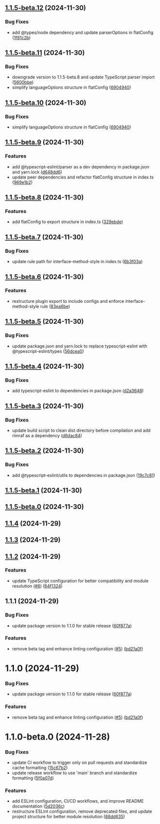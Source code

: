 

## [1.1.5-beta.12](https://github.com/eavam/eslint-plugin-interface-method-style/compare/v1.1.5-beta.11...v1.1.5-beta.12) (2024-11-30)


### Bug Fixes

* add @types/node dependency and update parserOptions in flatConfig ([1f81c2b](https://github.com/eavam/eslint-plugin-interface-method-style/commit/1f81c2b97a1e7667ed610ebbcf5e2df14f0409b0))

## [1.1.5-beta.11](https://github.com/eavam/eslint-plugin-interface-method-style/compare/v1.1.5-beta.9...v1.1.5-beta.11) (2024-11-30)


### Bug Fixes

* downgrade version to 1.1.5-beta.8 and update TypeScript parser import ([5600bbe](https://github.com/eavam/eslint-plugin-interface-method-style/commit/5600bbe3ee37f8a9f4eb508cd1723e0046cb9d46))
* simplify languageOptions structure in flatConfig ([6904940](https://github.com/eavam/eslint-plugin-interface-method-style/commit/6904940bffe6898ec6338556431cc20ad5c0a46e))

## [1.1.5-beta.10](https://github.com/eavam/eslint-plugin-interface-method-style/compare/v1.1.5-beta.9...v1.1.5-beta.10) (2024-11-30)


### Bug Fixes

* simplify languageOptions structure in flatConfig ([6904940](https://github.com/eavam/eslint-plugin-interface-method-style/commit/6904940bffe6898ec6338556431cc20ad5c0a46e))

## [1.1.5-beta.9](https://github.com/eavam/eslint-plugin-interface-method-style/compare/v1.1.5-beta.8...v1.1.5-beta.9) (2024-11-30)


### Features

* add @typescript-eslint/parser as a dev dependency in package.json and yarn.lock ([d648dd6](https://github.com/eavam/eslint-plugin-interface-method-style/commit/d648dd67558159498e519cc9031c8139e3d21e95))
* update peer dependencies and refactor flatConfig structure in index.ts ([969e1b2](https://github.com/eavam/eslint-plugin-interface-method-style/commit/969e1b2af72c8606319e19e1ae9099608043a565))

## [1.1.5-beta.8](https://github.com/eavam/eslint-plugin-interface-method-style/compare/v1.1.5-beta.7...v1.1.5-beta.8) (2024-11-30)


### Features

* add flatConfig to export structure in index.ts ([329ebde](https://github.com/eavam/eslint-plugin-interface-method-style/commit/329ebde14662af9ce77c7df45d0eaebf946d1951))

## [1.1.5-beta.7](https://github.com/eavam/eslint-plugin-interface-method-style/compare/v1.1.5-beta.6...v1.1.5-beta.7) (2024-11-30)


### Bug Fixes

* update rule path for interface-method-style in index.ts ([6b3f03a](https://github.com/eavam/eslint-plugin-interface-method-style/commit/6b3f03ae26adf6a708a563fb83a26cc1e7d0b013))

## [1.1.5-beta.6](https://github.com/eavam/eslint-plugin-interface-method-style/compare/v1.1.5-beta.5...v1.1.5-beta.6) (2024-11-30)


### Features

* restructure plugin export to include configs and enforce interface-method-style rule ([83ea6be](https://github.com/eavam/eslint-plugin-interface-method-style/commit/83ea6beb2afb65545145e7627e62e4378aefec52))

## [1.1.5-beta.5](https://github.com/eavam/eslint-plugin-interface-method-style/compare/v1.1.5-beta.4...v1.1.5-beta.5) (2024-11-30)


### Bug Fixes

* update package.json and yarn.lock to replace typescript-eslint with @typescript-eslint/types ([56dcea0](https://github.com/eavam/eslint-plugin-interface-method-style/commit/56dcea0a49bc2618798bf2ad32488919d42a0740))

## [1.1.5-beta.4](https://github.com/eavam/eslint-plugin-interface-method-style/compare/v1.1.5-beta.3...v1.1.5-beta.4) (2024-11-30)


### Bug Fixes

* add typescript-eslint to dependencies in package.json ([d2a3648](https://github.com/eavam/eslint-plugin-interface-method-style/commit/d2a3648d004603878702d803a11de7a6d6903138))

## [1.1.5-beta.3](https://github.com/eavam/eslint-plugin-interface-method-style/compare/v1.1.5-beta.2...v1.1.5-beta.3) (2024-11-30)


### Bug Fixes

* update build script to clean dist directory before compilation and add rimraf as a dependency ([d6dac84](https://github.com/eavam/eslint-plugin-interface-method-style/commit/d6dac84f660da649020aafc9b79e57814f35604c))

## [1.1.5-beta.2](https://github.com/eavam/eslint-plugin-interface-method-style/compare/v1.1.5-beta.1...v1.1.5-beta.2) (2024-11-30)


### Bug Fixes

* add @typescript-eslint/utils to dependencies in package.json ([19c7c81](https://github.com/eavam/eslint-plugin-interface-method-style/commit/19c7c8198471b9ba73a367e06e8740422d35f1b2))

## [1.1.5-beta.1](https://github.com/eavam/eslint-plugin-interface-method-style/compare/v1.1.5-beta.0...v1.1.5-beta.1) (2024-11-30)

## [1.1.5-beta.0](https://github.com/eavam/eslint-plugin-interface-method-style/compare/v1.1.4...v1.1.5-beta.0) (2024-11-30)

## [1.1.4](https://github.com/eavam/eslint-plugin-interface-method-style/compare/v1.1.3...v1.1.4) (2024-11-29)

## [1.1.3](https://github.com/eavam/eslint-plugin-interface-method-style/compare/v1.1.2...v1.1.3) (2024-11-29)

## [1.1.2](https://github.com/eavam/eslint-plugin-interface-method-style/compare/v1.1.1...v1.1.2) (2024-11-29)


### Features

* update TypeScript configuration for better compatibility and module resolution ([#8](https://github.com/eavam/eslint-plugin-interface-method-style/issues/8)) ([64f1324](https://github.com/eavam/eslint-plugin-interface-method-style/commit/64f1324d8760cbb23a7e71aecb1365d20c24f18e))

## 1.1.1 (2024-11-29)


### Bug Fixes

* update package version to 1.1.0 for stable release ([60f877a](https://github.com/eavam/eslint-plugin-interface-method-style/commit/60f877af277c3474001a0f6db2ddeb172fec915e))


### Features

* remove beta tag and enhance linting configuration ([#5](https://github.com/eavam/eslint-plugin-interface-method-style/issues/5)) ([bd21a0f](https://github.com/eavam/eslint-plugin-interface-method-style/commit/bd21a0f46333541202b1ed774c3ff07a4db965d0))

# 1.1.0 (2024-11-29)


### Bug Fixes

* update package version to 1.1.0 for stable release ([60f877a](https://github.com/eavam/eslint-plugin-interface-method-style/commit/60f877af277c3474001a0f6db2ddeb172fec915e))


### Features

* remove beta tag and enhance linting configuration ([#5](https://github.com/eavam/eslint-plugin-interface-method-style/issues/5)) ([bd21a0f](https://github.com/eavam/eslint-plugin-interface-method-style/commit/bd21a0f46333541202b1ed774c3ff07a4db965d0))





# 1.1.0-beta.0 (2024-11-28)


### Bug Fixes

* update CI workflow to trigger only on pull requests and standardize cache formatting ([15c67b2](https://github.com/eavam/eslint-plugin-interface-method-style/commit/15c67b20debdadfdc5f18b7dd163acadd7098ba4))
* update release workflow to use 'main' branch and standardize formatting ([5f0a07d](https://github.com/eavam/eslint-plugin-interface-method-style/commit/5f0a07d98a28adb2411b5fbed29e5a8791902acd))


### Features

* add ESLint configuration, CI/CD workflows, and improve README documentation ([5d2036c](https://github.com/eavam/eslint-plugin-interface-method-style/commit/5d2036c8bee7e2900bc7fbdb9d1a333fa572ace0))
* restructure ESLint configuration, remove deprecated files, and update project structure for better module resolution ([88dd635](https://github.com/eavam/eslint-plugin-interface-method-style/commit/88dd6353fc838596fb9d6ad6560403f7ee3c17cb))
